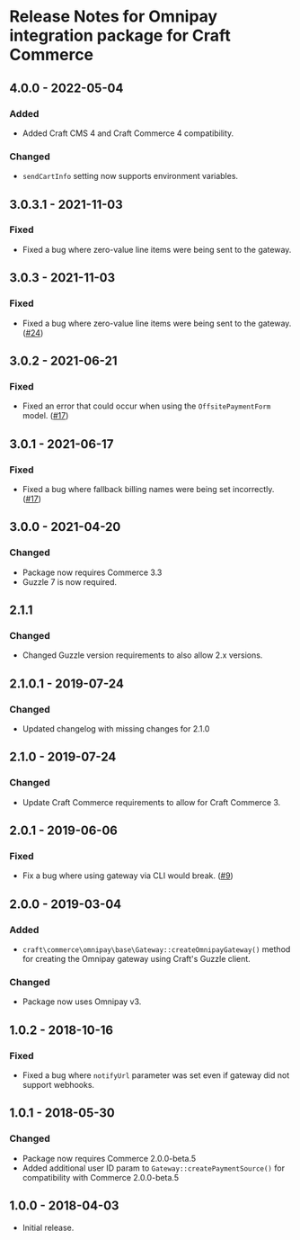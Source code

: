 # Release Notes for Omnipay integration package for Craft Commerce

## 4.0.0 - 2022-05-04

### Added
- Added Craft CMS 4 and Craft Commerce 4 compatibility.

### Changed
- `sendCartInfo` setting now supports environment variables.

## 3.0.3.1 - 2021-11-03

### Fixed
- Fixed a bug where zero-value line items were being sent to the gateway.

## 3.0.3 - 2021-11-03

### Fixed
- Fixed a bug where zero-value line items were being sent to the gateway. ([#24](https://github.com/craftcms/commerce-omnipay/issues/24))

## 3.0.2 - 2021-06-21

### Fixed
- Fixed an error that could occur when using the `OffsitePaymentForm` model. ([#17](https://github.com/craftcms/commerce-omnipay/issues/17))

## 3.0.1 - 2021-06-17

### Fixed
- Fixed a bug where fallback billing names were being set incorrectly. ([#17](https://github.com/craftcms/commerce-omnipay/issues/17))

## 3.0.0 - 2021-04-20

### Changed
- Package now requires Commerce 3.3
- Guzzle 7 is now required.

## 2.1.1

### Changed
- Changed Guzzle version requirements to also allow 2.x versions.

## 2.1.0.1 - 2019-07-24

### Changed
- Updated changelog with missing changes for 2.1.0

## 2.1.0 - 2019-07-24

### Changed
- Update Craft Commerce requirements to allow for Craft Commerce 3.

## 2.0.1 - 2019-06-06

### Fixed
- Fix a bug where using gateway via CLI would break. ([#9](https://github.com/craftcms/commerce-omnipay/issues/9))

## 2.0.0 - 2019-03-04

### Added
- `craft\commerce\omnipay\base\Gateway::createOmnipayGateway()` method for creating the Omnipay gateway using Craft's Guzzle client.

### Changed
- Package now uses Omnipay v3.

## 1.0.2 - 2018-10-16

### Fixed
- Fixed a bug where `notifyUrl` parameter was set even if gateway did not support webhooks.

## 1.0.1 - 2018-05-30

### Changed
- Package now requires Commerce 2.0.0-beta.5
- Added additional user ID param to `Gateway::createPaymentSource()` for compatibility with Commerce 2.0.0-beta.5

## 1.0.0 - 2018-04-03

- Initial release.
